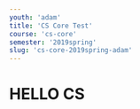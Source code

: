 ```yaml
---
youth: 'adam'
title: 'CS Core Test'
course: 'cs-core'
semester: '2019spring'
slug: 'cs-core-2019spring-adam'
---
```


# HELLO CS